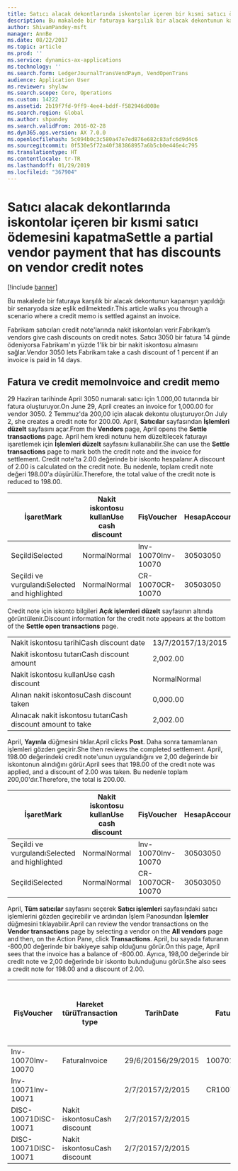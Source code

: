```yaml
---
title: Satıcı alacak dekontlarında iskontolar içeren bir kısmi satıcı ödemesini kapatma
description: Bu makalede bir faturaya karşılık bir alacak dekontunun kapanışın yapıldığı bir senaryoda size eşlik edilmektedir.
author: ShivamPandey-msft
manager: AnnBe
ms.date: 08/22/2017
ms.topic: article
ms.prod: ''
ms.service: dynamics-ax-applications
ms.technology: ''
ms.search.form: LedgerJournalTransVendPaym, VendOpenTrans
audience: Application User
ms.reviewer: shylaw
ms.search.scope: Core, Operations
ms.custom: 14222
ms.assetid: 2b19f7fd-9ff9-4ee4-bddf-f582946d008e
ms.search.region: Global
ms.author: shpandey
ms.search.validFrom: 2016-02-28
ms.dyn365.ops.version: AX 7.0.0
ms.openlocfilehash: 5c094b0c3c580a47e7ed876e682c83afc6d9d4c6
ms.sourcegitcommit: 0f530e5f72a40f383868957a6b5cb0e446e4c795
ms.translationtype: HT
ms.contentlocale: tr-TR
ms.lasthandoff: 01/29/2019
ms.locfileid: "367904"
---
```

# <a name="settle-a-partial-vendor-payment-that-has-discounts-on-vendor-credit-notes"></a><span data-ttu-id="b533a-103">Satıcı alacak dekontlarında iskontolar içeren bir kısmi satıcı ödemesini kapatma</span><span class="sxs-lookup"><span data-stu-id="b533a-103">Settle a partial vendor payment that has discounts on vendor credit notes</span></span>

[!include [banner](../includes/banner.md)]

<span data-ttu-id="b533a-104">Bu makalede bir faturaya karşılık bir alacak dekontunun kapanışın yapıldığı bir senaryoda size eşlik edilmektedir.</span><span class="sxs-lookup"><span data-stu-id="b533a-104">This article walks you through a scenario where a credit memo is settled against an invoice.</span></span>

<span data-ttu-id="b533a-105">Fabrikam satıcıları credit note'larında nakit iskontoları verir.</span><span class="sxs-lookup"><span data-stu-id="b533a-105">Fabrikam’s vendors give cash discounts on credit notes.</span></span> <span data-ttu-id="b533a-106">Satıcı 3050 bir fatura 14 günde ödeniyorsa Fabrikam'ın yüzde 1'lik bir bir nakit iskontosu almasını sağlar.</span><span class="sxs-lookup"><span data-stu-id="b533a-106">Vendor 3050 lets Fabrikam take a cash discount of 1 percent if an invoice is paid in 14 days.</span></span>

## <a name="invoice-and-credit-memo"></a><span data-ttu-id="b533a-107">Fatura ve credit memo</span><span class="sxs-lookup"><span data-stu-id="b533a-107">Invoice and credit memo</span></span>
<span data-ttu-id="b533a-108">29 Haziran tarihinde April 3050 numaralı satıcı için 1.000,00 tutarında bir fatura oluşturuyor.</span><span class="sxs-lookup"><span data-stu-id="b533a-108">On June 29, April creates an invoice for 1,000.00 for vendor 3050.</span></span> <span data-ttu-id="b533a-109">2 Temmuz'da 200,00 için alacak dekontu oluşturuyor.</span><span class="sxs-lookup"><span data-stu-id="b533a-109">On July 2, she creates a credit note for 200.00.</span></span> <span data-ttu-id="b533a-110">April, **Satıcılar** sayfasından **İşlemleri düzelt** sayfasını açar.</span><span class="sxs-lookup"><span data-stu-id="b533a-110">From the **Vendors** page, April opens the **Settle transactions** page.</span></span> <span data-ttu-id="b533a-111">April hem kredi notunu hem düzeltilecek faturayı işaretlemek için **İşlemleri düzelt** sayfasını kullanabilir.</span><span class="sxs-lookup"><span data-stu-id="b533a-111">She can use the **Settle transactions** page to mark both the credit note and the invoice for settlement.</span></span> <span data-ttu-id="b533a-112">Credit note'ta 2.00 değerinde bir iskonto hespalanır.</span><span class="sxs-lookup"><span data-stu-id="b533a-112">A discount of 2.00 is calculated on the credit note.</span></span> <span data-ttu-id="b533a-113">Bu nedenle, toplam credit note değeri 198.00'a düşürülür.</span><span class="sxs-lookup"><span data-stu-id="b533a-113">Therefore, the total value of the credit note is reduced to 198.00.</span></span>

| <span data-ttu-id="b533a-114">İşaret</span><span class="sxs-lookup"><span data-stu-id="b533a-114">Mark</span></span>                     | <span data-ttu-id="b533a-115">Nakit iskontosu kullan</span><span class="sxs-lookup"><span data-stu-id="b533a-115">Use cash discount</span></span> | <span data-ttu-id="b533a-116">Fiş</span><span class="sxs-lookup"><span data-stu-id="b533a-116">Voucher</span></span>   | <span data-ttu-id="b533a-117">Hesap</span><span class="sxs-lookup"><span data-stu-id="b533a-117">Account</span></span> | <span data-ttu-id="b533a-118">Tarih</span><span class="sxs-lookup"><span data-stu-id="b533a-118">Date</span></span>      | <span data-ttu-id="b533a-119">Vade tarihi</span><span class="sxs-lookup"><span data-stu-id="b533a-119">Due date</span></span>  | <span data-ttu-id="b533a-120">Fatura</span><span class="sxs-lookup"><span data-stu-id="b533a-120">Invoice</span></span> | <span data-ttu-id="b533a-121">Hareket para birimi cinsinden tutar</span><span class="sxs-lookup"><span data-stu-id="b533a-121">Amount in transaction currency</span></span> | <span data-ttu-id="b533a-122">Para Birimi</span><span class="sxs-lookup"><span data-stu-id="b533a-122">Currency</span></span> | <span data-ttu-id="b533a-123">Kapatılacak tutar</span><span class="sxs-lookup"><span data-stu-id="b533a-123">Amount to settle</span></span> |
|--------------------------|-------------------|-----------|---------|-----------|-----------|---------|--------------------------------|----------|------------------|
| <span data-ttu-id="b533a-124">Seçildi</span><span class="sxs-lookup"><span data-stu-id="b533a-124">Selected</span></span>                 | <span data-ttu-id="b533a-125">Normal</span><span class="sxs-lookup"><span data-stu-id="b533a-125">Normal</span></span>            | <span data-ttu-id="b533a-126">Inv-10070</span><span class="sxs-lookup"><span data-stu-id="b533a-126">Inv-10070</span></span> | <span data-ttu-id="b533a-127">3050</span><span class="sxs-lookup"><span data-stu-id="b533a-127">3050</span></span>    | <span data-ttu-id="b533a-128">29/6/2015</span><span class="sxs-lookup"><span data-stu-id="b533a-128">6/29/2015</span></span> | <span data-ttu-id="b533a-129">29/7/2015</span><span class="sxs-lookup"><span data-stu-id="b533a-129">7/29/2015</span></span> | <span data-ttu-id="b533a-130">10070</span><span class="sxs-lookup"><span data-stu-id="b533a-130">10070</span></span>   | <span data-ttu-id="b533a-131">-1.000,00</span><span class="sxs-lookup"><span data-stu-id="b533a-131">-1,000.00</span></span>                      | <span data-ttu-id="b533a-132">ABD Doları</span><span class="sxs-lookup"><span data-stu-id="b533a-132">USD</span></span>      | <span data-ttu-id="b533a-133">-990,00</span><span class="sxs-lookup"><span data-stu-id="b533a-133">-990.00</span></span>          |
| <span data-ttu-id="b533a-134">Seçildi ve vurgulandı</span><span class="sxs-lookup"><span data-stu-id="b533a-134">Selected and highlighted</span></span> | <span data-ttu-id="b533a-135">Normal</span><span class="sxs-lookup"><span data-stu-id="b533a-135">Normal</span></span>            | <span data-ttu-id="b533a-136">CR-10070</span><span class="sxs-lookup"><span data-stu-id="b533a-136">CR-10070</span></span>  | <span data-ttu-id="b533a-137">3050</span><span class="sxs-lookup"><span data-stu-id="b533a-137">3050</span></span>    | <span data-ttu-id="b533a-138">2/7/2015</span><span class="sxs-lookup"><span data-stu-id="b533a-138">7/2/2015</span></span>  | <span data-ttu-id="b533a-139">29/7/2015</span><span class="sxs-lookup"><span data-stu-id="b533a-139">7/29/2015</span></span> |         | <span data-ttu-id="b533a-140">200,00</span><span class="sxs-lookup"><span data-stu-id="b533a-140">200.00</span></span>                         | <span data-ttu-id="b533a-141">ABD Doları</span><span class="sxs-lookup"><span data-stu-id="b533a-141">USD</span></span>      | <span data-ttu-id="b533a-142">198,00</span><span class="sxs-lookup"><span data-stu-id="b533a-142">198.00</span></span>           |

<span data-ttu-id="b533a-143">Credit note için iskonto bilgileri **Açık işlemleri düzelt** sayfasının altında görüntülenir.</span><span class="sxs-lookup"><span data-stu-id="b533a-143">Discount information for the credit note appears at the bottom of the **Settle open transactions** page.</span></span>

|                              |           |
|------------------------------|-----------|
| <span data-ttu-id="b533a-144">Nakit iskontosu tarihi</span><span class="sxs-lookup"><span data-stu-id="b533a-144">Cash discount date</span></span>           | <span data-ttu-id="b533a-145">13/7/2015</span><span class="sxs-lookup"><span data-stu-id="b533a-145">7/13/2015</span></span> |
| <span data-ttu-id="b533a-146">Nakit iskontosu tutarı</span><span class="sxs-lookup"><span data-stu-id="b533a-146">Cash discount amount</span></span>         | <span data-ttu-id="b533a-147">2,00</span><span class="sxs-lookup"><span data-stu-id="b533a-147">2.00</span></span>      |
| <span data-ttu-id="b533a-148">Nakit iskontosu kullan</span><span class="sxs-lookup"><span data-stu-id="b533a-148">Use cash discount</span></span>            | <span data-ttu-id="b533a-149">Normal</span><span class="sxs-lookup"><span data-stu-id="b533a-149">Normal</span></span>    |
| <span data-ttu-id="b533a-150">Alınan nakit iskontosu</span><span class="sxs-lookup"><span data-stu-id="b533a-150">Cash discount taken</span></span>          | <span data-ttu-id="b533a-151">0,00</span><span class="sxs-lookup"><span data-stu-id="b533a-151">0.00</span></span>      |
| <span data-ttu-id="b533a-152">Alınacak nakit iskontosu tutarı</span><span class="sxs-lookup"><span data-stu-id="b533a-152">Cash discount amount to take</span></span> | <span data-ttu-id="b533a-153">2,00</span><span class="sxs-lookup"><span data-stu-id="b533a-153">2.00</span></span>      |

<span data-ttu-id="b533a-154">April, **Yayınla** düğmesini tıklar.</span><span class="sxs-lookup"><span data-stu-id="b533a-154">April clicks **Post**.</span></span> <span data-ttu-id="b533a-155">Daha sonra tamamlanan işlemleri gözden geçirir.</span><span class="sxs-lookup"><span data-stu-id="b533a-155">She then reviews the completed settlement.</span></span> <span data-ttu-id="b533a-156">April, 198.00 değerindeki credit note'unun uygulandığını ve 2,00 değerinde bir iskontonun alındığını görür.</span><span class="sxs-lookup"><span data-stu-id="b533a-156">April sees that 198.00 of the credit note was applied, and a discount of 2.00 was taken.</span></span> <span data-ttu-id="b533a-157">Bu nedenle toplam 200,00'dır.</span><span class="sxs-lookup"><span data-stu-id="b533a-157">Therefore, the total is 200.00.</span></span>

| <span data-ttu-id="b533a-158">İşaret</span><span class="sxs-lookup"><span data-stu-id="b533a-158">Mark</span></span>                     | <span data-ttu-id="b533a-159">Nakit iskontosu kullan</span><span class="sxs-lookup"><span data-stu-id="b533a-159">Use cash discount</span></span> | <span data-ttu-id="b533a-160">Fiş</span><span class="sxs-lookup"><span data-stu-id="b533a-160">Voucher</span></span>   | <span data-ttu-id="b533a-161">Hesap</span><span class="sxs-lookup"><span data-stu-id="b533a-161">Account</span></span> | <span data-ttu-id="b533a-162">Tarih</span><span class="sxs-lookup"><span data-stu-id="b533a-162">Date</span></span>      | <span data-ttu-id="b533a-163">Vade tarihi</span><span class="sxs-lookup"><span data-stu-id="b533a-163">Due date</span></span>  | <span data-ttu-id="b533a-164">Fatura</span><span class="sxs-lookup"><span data-stu-id="b533a-164">Invoice</span></span>  | <span data-ttu-id="b533a-165">Hareket para birimi cinsinden tutar</span><span class="sxs-lookup"><span data-stu-id="b533a-165">Amount in transaction currency</span></span> | <span data-ttu-id="b533a-166">Para Birimi</span><span class="sxs-lookup"><span data-stu-id="b533a-166">Currency</span></span> | <span data-ttu-id="b533a-167">Kapatılacak tutar</span><span class="sxs-lookup"><span data-stu-id="b533a-167">Amount to settle</span></span> |
|--------------------------|-------------------|-----------|---------|-----------|-----------|----------|--------------------------------|----------|------------------|
| <span data-ttu-id="b533a-168">Seçildi ve vurgulandı</span><span class="sxs-lookup"><span data-stu-id="b533a-168">Selected and highlighted</span></span> | <span data-ttu-id="b533a-169">Normal</span><span class="sxs-lookup"><span data-stu-id="b533a-169">Normal</span></span>            | <span data-ttu-id="b533a-170">Inv-10070</span><span class="sxs-lookup"><span data-stu-id="b533a-170">Inv-10070</span></span> | <span data-ttu-id="b533a-171">3050</span><span class="sxs-lookup"><span data-stu-id="b533a-171">3050</span></span>    | <span data-ttu-id="b533a-172">29/6/2015</span><span class="sxs-lookup"><span data-stu-id="b533a-172">6/29/2015</span></span> | <span data-ttu-id="b533a-173">29/7/2015</span><span class="sxs-lookup"><span data-stu-id="b533a-173">7/29/2015</span></span> | <span data-ttu-id="b533a-174">10070</span><span class="sxs-lookup"><span data-stu-id="b533a-174">10070</span></span>    | <span data-ttu-id="b533a-175">-1.000,00</span><span class="sxs-lookup"><span data-stu-id="b533a-175">-1,000.00</span></span>                      | <span data-ttu-id="b533a-176">ABD Doları</span><span class="sxs-lookup"><span data-stu-id="b533a-176">USD</span></span>      | <span data-ttu-id="b533a-177">-200,00</span><span class="sxs-lookup"><span data-stu-id="b533a-177">-200.00</span></span>          |
| <span data-ttu-id="b533a-178">Seçildi</span><span class="sxs-lookup"><span data-stu-id="b533a-178">Selected</span></span>                 | <span data-ttu-id="b533a-179">Normal</span><span class="sxs-lookup"><span data-stu-id="b533a-179">Normal</span></span>            | <span data-ttu-id="b533a-180">CR-10070</span><span class="sxs-lookup"><span data-stu-id="b533a-180">CR-10070</span></span>  | <span data-ttu-id="b533a-181">3050</span><span class="sxs-lookup"><span data-stu-id="b533a-181">3050</span></span>    | <span data-ttu-id="b533a-182">2/7/2015</span><span class="sxs-lookup"><span data-stu-id="b533a-182">7/2/2015</span></span>  | <span data-ttu-id="b533a-183">29/7/2015</span><span class="sxs-lookup"><span data-stu-id="b533a-183">7/29/2015</span></span> | <span data-ttu-id="b533a-184">CR-10070</span><span class="sxs-lookup"><span data-stu-id="b533a-184">CR-10070</span></span> | <span data-ttu-id="b533a-185">200,00</span><span class="sxs-lookup"><span data-stu-id="b533a-185">200.00</span></span>                         | <span data-ttu-id="b533a-186">ABD Doları</span><span class="sxs-lookup"><span data-stu-id="b533a-186">USD</span></span>      | <span data-ttu-id="b533a-187">198,00</span><span class="sxs-lookup"><span data-stu-id="b533a-187">198.00</span></span>           |

<span data-ttu-id="b533a-188">April, **Tüm satıcılar** sayfasını seçerek **Satıcı işlemleri** sayfasındaki satıcı işlemlerini gözden geçirebilir ve ardından İşlem Panosundan **İşlemler** düğmesini tıklayabilir.</span><span class="sxs-lookup"><span data-stu-id="b533a-188">April can review the vendor transactions on the **Vendor transactions** page by selecting a vendor on the **All vendors** page and then, on the Action Pane, click **Transactions**.</span></span> <span data-ttu-id="b533a-189">April, bu sayada faturanın -800,00 değerinde bir bakiyeye sahip olduğunu görür.</span><span class="sxs-lookup"><span data-stu-id="b533a-189">On this page, April sees that the invoice has a balance of -800.00.</span></span> <span data-ttu-id="b533a-190">Ayrıca, 198,00 değerinde bir credit note ve 2,00 değerinde bir iskonto bulunduğunu görür.</span><span class="sxs-lookup"><span data-stu-id="b533a-190">She also sees a credit note for 198.00 and a discount of 2.00.</span></span>

| <span data-ttu-id="b533a-191">Fiş</span><span class="sxs-lookup"><span data-stu-id="b533a-191">Voucher</span></span>    | <span data-ttu-id="b533a-192">Hareket türü</span><span class="sxs-lookup"><span data-stu-id="b533a-192">Transaction type</span></span> | <span data-ttu-id="b533a-193">Tarih</span><span class="sxs-lookup"><span data-stu-id="b533a-193">Date</span></span>      | <span data-ttu-id="b533a-194">Fatura</span><span class="sxs-lookup"><span data-stu-id="b533a-194">Invoice</span></span> | <span data-ttu-id="b533a-195">Hareket para birimi borcundaki tutar</span><span class="sxs-lookup"><span data-stu-id="b533a-195">Amount in transaction currency debit</span></span> | <span data-ttu-id="b533a-196">Hareket para birimi alacağındaki tutar</span><span class="sxs-lookup"><span data-stu-id="b533a-196">Amount in transaction currency credit</span></span> | <span data-ttu-id="b533a-197">Kalan</span><span class="sxs-lookup"><span data-stu-id="b533a-197">Balance</span></span> | <span data-ttu-id="b533a-198">Para Birimi</span><span class="sxs-lookup"><span data-stu-id="b533a-198">Currency</span></span> |
|------------|------------------|-----------|---------|--------------------------------------|---------------------------------------|---------|----------|
| <span data-ttu-id="b533a-199">Inv-10070</span><span class="sxs-lookup"><span data-stu-id="b533a-199">Inv-10070</span></span>  | <span data-ttu-id="b533a-200">Fatura</span><span class="sxs-lookup"><span data-stu-id="b533a-200">Invoice</span></span>          | <span data-ttu-id="b533a-201">29/6/2015</span><span class="sxs-lookup"><span data-stu-id="b533a-201">6/29/2015</span></span> | <span data-ttu-id="b533a-202">10070</span><span class="sxs-lookup"><span data-stu-id="b533a-202">10070</span></span>   |                                      | <span data-ttu-id="b533a-203">1.000,00</span><span class="sxs-lookup"><span data-stu-id="b533a-203">1,000.00</span></span>                              | <span data-ttu-id="b533a-204">-800,00</span><span class="sxs-lookup"><span data-stu-id="b533a-204">-800.00</span></span> | <span data-ttu-id="b533a-205">ABD Doları</span><span class="sxs-lookup"><span data-stu-id="b533a-205">USD</span></span>      |
| <span data-ttu-id="b533a-206">Inv-10071</span><span class="sxs-lookup"><span data-stu-id="b533a-206">Inv-10071</span></span>  |                  | <span data-ttu-id="b533a-207">2/7/2015</span><span class="sxs-lookup"><span data-stu-id="b533a-207">7/2/2015</span></span>  | <span data-ttu-id="b533a-208">CR10071</span><span class="sxs-lookup"><span data-stu-id="b533a-208">CR10071</span></span> | <span data-ttu-id="b533a-209">200,00</span><span class="sxs-lookup"><span data-stu-id="b533a-209">200.00</span></span>                               |                                       | <span data-ttu-id="b533a-210">0,00</span><span class="sxs-lookup"><span data-stu-id="b533a-210">0.00</span></span>    | <span data-ttu-id="b533a-211">ABD Doları</span><span class="sxs-lookup"><span data-stu-id="b533a-211">USD</span></span>      |
| <span data-ttu-id="b533a-212">DISC-10071</span><span class="sxs-lookup"><span data-stu-id="b533a-212">DISC-10071</span></span> |  <span data-ttu-id="b533a-213">Nakit iskontosu</span><span class="sxs-lookup"><span data-stu-id="b533a-213">Cash discount</span></span>   | <span data-ttu-id="b533a-214">2/7/2015</span><span class="sxs-lookup"><span data-stu-id="b533a-214">7/2/2015</span></span>  |         | <span data-ttu-id="b533a-215">2,00</span><span class="sxs-lookup"><span data-stu-id="b533a-215">2.00</span></span>                                 |                                       | <span data-ttu-id="b533a-216">0,00</span><span class="sxs-lookup"><span data-stu-id="b533a-216">0.00</span></span>    | <span data-ttu-id="b533a-217">ABD Doları</span><span class="sxs-lookup"><span data-stu-id="b533a-217">USD</span></span>      |
| <span data-ttu-id="b533a-218">DISC-10071</span><span class="sxs-lookup"><span data-stu-id="b533a-218">DISC-10071</span></span> |  <span data-ttu-id="b533a-219">Nakit iskontosu</span><span class="sxs-lookup"><span data-stu-id="b533a-219">Cash discount</span></span>   | <span data-ttu-id="b533a-220">2/7/2015</span><span class="sxs-lookup"><span data-stu-id="b533a-220">7/2/2015</span></span>  |         |                                      | <span data-ttu-id="b533a-221">2,00</span><span class="sxs-lookup"><span data-stu-id="b533a-221">2.00</span></span>                                  | <span data-ttu-id="b533a-222">0,00</span><span class="sxs-lookup"><span data-stu-id="b533a-222">0.00</span></span>    | <span data-ttu-id="b533a-223">ABD Doları</span><span class="sxs-lookup"><span data-stu-id="b533a-223">USD</span></span>      |





